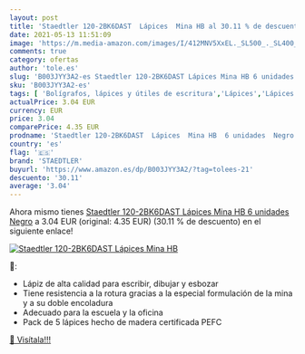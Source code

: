 ```yaml
---
layout: post
title: 'Staedtler 120-2BK6DAST  Lápices  Mina HB al 30.11 % de descuento'
date: 2021-05-13 11:51:09
image: 'https://m.media-amazon.com/images/I/412MNV5XxEL._SL500_._SL400_.jpg'
comments: true
category: ofertas
author: 'tole.es'
slug: 'B003JYY3A2-es Staedtler 120-2BK6DAST Lápices Mina HB 6 unidades Negro'
sku: 'B003JYY3A2-es'
tags: [ 'Bolígrafos, lápices y útiles de escritura','Lápices','Lápices de madera','Oficina y papelería','lápices','staedtler', ]
actualPrice: 3.04 EUR
currency: EUR
price: 3.04
comparePrice: 4.35 EUR
prodname: 'Staedtler 120-2BK6DAST  Lápices  Mina HB  6 unidades  Negro'
country: 'es'
flag: '🇪🇸'
brand: 'STAEDTLER'
buyurl: 'https://www.amazon.es/dp/B003JYY3A2/?tag=tolees-21'
descuento: '30.11'
average: '3.04'
---
```


Ahora mismo tienes [Staedtler 120-2BK6DAST  Lápices  Mina HB  6 unidades  Negro](https://www.amazon.es/dp/B003JYY3A2/?tag=tolees-21) a 3.04 EUR (original: 4.35 EUR) (30.11 %  de descuento) en el siguiente enlace!

[![Staedtler 120-2BK6DAST  Lápices  Mina HB](https://m.media-amazon.com/images/I/412MNV5XxEL._SL500_._SL400_.jpg)](https://www.amazon.es/dp/B003JYY3A2/?tag=tolees-21)

🔎:

- Lápiz de alta calidad para escribir, dibujar y esbozar
- Tiene resistencia a la rotura gracias a la especial formulación de la mina y a su doble encoladura
- Adecuado para la escuela y la oficina
- Pack de 5 lápices hecho de madera certificada PEFC

[🛒 Visítala!!!](https://www.amazon.es/dp/B003JYY3A2/?tag=tolees-21)
